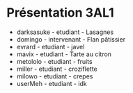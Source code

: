 # Présentation 3AL1

- darksasuke - etudiant - Lasagnes
- domingo - intervenant - Flan pâtissier
- evrard - etudiant - javel
- mavix - etudiant - Tarte au citron
- metololo - etudiant - fruits
- miller - etudiant - croziflette
- milowo - etudiant - crepes
- userMeh - etudiant - idk
